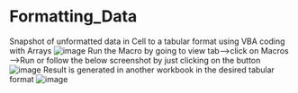 # Formatting_Data
Snapshot of unformatted data in Cell to a tabular format using VBA coding with Arrays
![image](https://user-images.githubusercontent.com/38202790/38506345-2f94b204-3c37-11e8-818a-c1a04d74503f.png)
Run the Macro by going to view tab-->click on Macros -->Run or follow the below screenshot by just clicking on the button
![image](https://user-images.githubusercontent.com/38202790/38507028-09f3a8f0-3c39-11e8-98be-e7c703af1d6b.png)
Result is generated in another workbook in the desired tabular format
![image](https://user-images.githubusercontent.com/38202790/38507523-637e267e-3c3a-11e8-911b-a03991d7b100.png)
